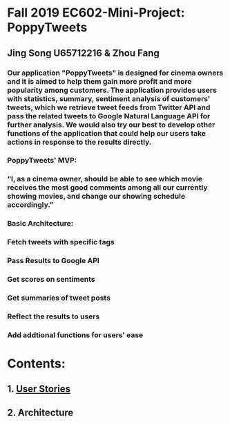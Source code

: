 # Fall 2019 EC602-Mini-Project: PoppyTweets

## Jing Song U65712216 & Zhou Fang

### Our application "PoppyTweets" is designed for cinema owners and it is aimed to help them gain more profit and more popularity among customers. The application provides users with statistics, summary, sentiment analysis of customers' tweets, which we retrieve tweet feeds from Twitter API and pass the related tweets to Google Natural Language API for further analysis. We would also try our best to develop other functions of the application that could help our users take actions in response to the results directly. 

### PoppyTweets' MVP:
###      “I, as a cinema owner, should be able to see which movie receives the most good comments among all our currently showing movies,          and change our showing schedule accordingly.”

### Basic Architecture:
### Fetch tweets with specific tags
### Pass Results to Google API
### Get scores on sentiments
### Get summaries of tweet posts
### Reflect the results to users
### Add addtional functions for users' ease

# Contents:

 ## 1. [User Stories](https://github.com/daisysj/EC601-Mini-Project/blob/master/EC601%20Mini%20Project%201_%20User%20Stories.pdf)
 
 ## 2. Architecture
 
